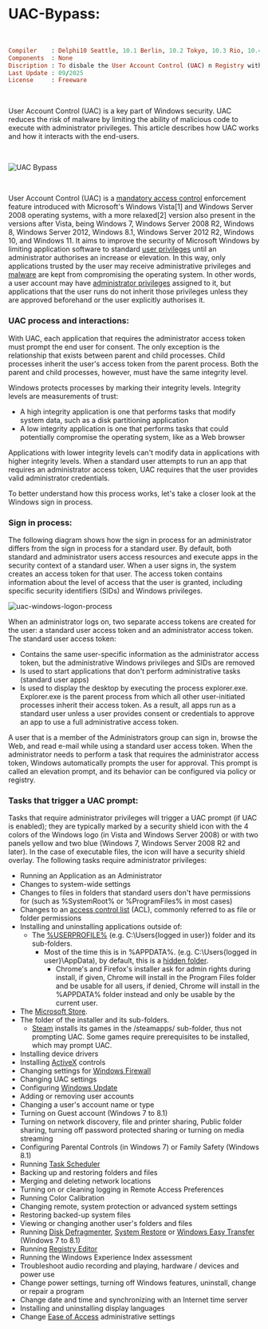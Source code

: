 # UAC-Bypass:

</br>

```ruby
Compiler    : Delphi10 Seattle, 10.1 Berlin, 10.2 Tokyo, 10.3 Rio, 10.4 Sydney, 11 Alexandria, 12 Athens
Components  : None
Discription : To disbale the User Account Control (UAC) n Registry with Privilegs
Last Update : 09/2025
License     : Freeware
```

</br>

User Account Control (UAC) is a key part of Windows security. UAC reduces the risk of malware by limiting the ability of malicious code to execute with administrator privileges. This article describes how UAC works and how it interacts with the end-users.

</br>

![UAC Bypass](https://github.com/user-attachments/assets/cb7b3df6-9676-483c-befe-a71bbc73bea6)

</br>

User Account Control (UAC) is a [mandatory access control](https://en.wikipedia.org/wiki/Mandatory_access_control) enforcement feature introduced with Microsoft's Windows Vista[1] and Windows Server 2008 operating systems, with a more relaxed[2] version also present in the versions after Vista, being Windows 7, Windows Server 2008 R2, Windows 8, Windows Server 2012, Windows 8.1, Windows Server 2012 R2, Windows 10, and Windows 11. It aims to improve the security of Microsoft Windows by limiting application software to standard [user privileges](https://en.wikipedia.org/wiki/Privilege_(computing)) until an administrator authorises an increase or elevation. In this way, only applications trusted by the user may receive administrative privileges and [malware](https://en.wikipedia.org/wiki/Malware) are kept from compromising the operating system. In other words, a user account may have [administrator privileges](https://en.wikipedia.org/wiki/System_administrator) assigned to it, but applications that the user runs do not inherit those privileges unless they are approved beforehand or the user explicitly authorises it.

### UAC process and interactions:
With UAC, each application that requires the administrator access token must prompt the end user for consent. The only exception is the relationship that exists between parent and child processes. Child processes inherit the user's access token from the parent process. Both the parent and child processes, however, must have the same integrity level.

Windows protects processes by marking their integrity levels. Integrity levels are measurements of trust:

* A high integrity application is one that performs tasks that modify system data, such as a disk partitioning application
* A low integrity application is one that performs tasks that could potentially compromise the operating system, like as a Web browser

Applications with lower integrity levels can't modify data in applications with higher integrity levels. When a standard user attempts to run an app that requires an administrator access token, UAC requires that the user provides valid administrator credentials.

To better understand how this process works, let's take a closer look at the Windows sign in process.

### Sign in process:
The following diagram shows how the sign in process for an administrator differs from the sign in process for a standard user.
By default, both standard and administrator users access resources and execute apps in the security context of a standard user.
When a user signs in, the system creates an access token for that user. The access token contains information about the level of access that the user is granted, including specific security identifiers (SIDs) and Windows privileges.

![uac-windows-logon-process](https://github.com/user-attachments/assets/6625eae8-458e-470b-9a5b-0a23e13fd008)

When an administrator logs on, two separate access tokens are created for the user: a standard user access token and an administrator access token. The standard user access token:

* Contains the same user-specific information as the administrator access token, but the administrative Windows privileges and SIDs are removed
* Is used to start applications that don't perform administrative tasks (standard user apps)
* Is used to display the desktop by executing the process explorer.exe. Explorer.exe is the parent process from which all other user-initiated processes inherit their access token. As a result, all apps run as a standard user unless a user provides consent or credentials to approve an app to use a full administrative access token.

A user that is a member of the Administrators group can sign in, browse the Web, and read e-mail while using a standard user access token. When the administrator needs to perform a task that requires the administrator access token, Windows automatically prompts the user for approval. This prompt is called an elevation prompt, and its behavior can be configured via policy or registry.

### Tasks that trigger a UAC prompt:
Tasks that require administrator privileges will trigger a UAC prompt (if UAC is enabled); they are typically marked by a security shield icon with the 4 colors of the Windows logo (in Vista and Windows Server 2008) or with two panels yellow and two blue (Windows 7, Windows Server 2008 R2 and later). In the case of executable files, the icon will have a security shield overlay. The following tasks require administrator privileges:

* Running an Application as an Administrator
* Changes to system-wide settings
* Changes to files in folders that standard users don't have permissions for (such as %SystemRoot% or %ProgramFiles% in most cases)
* Changes to an [access control list](https://en.wikipedia.org/wiki/Access-control_list) (ACL), commonly referred to as file or folder permissions
* Installing and uninstalling applications outside of:
    * The [%USERPROFILE%](https://en.wikipedia.org/wiki/Environment_variable#USERPROFILE) (e.g. C:\Users\{logged in user}) folder and its sub-folders.
      * Most of the time this is in %APPDATA%. (e.g. C:\Users\{logged in user}\AppData), by default, this is a [hidden folder](https://en.wikipedia.org/wiki/Hidden_file_and_hidden_directory#DOS_and_MS_Windows).
        * Chrome's and Firefox's installer ask for admin rights during install, if given, Chrome will install in the Program Files folder and be usable for all users, if     denied, Chrome will install in the %APPDATA% folder instead and only be usable by the current user.
* The [Microsoft Store](https://en.wikipedia.org/wiki/Microsoft_Store).
* The folder of the installer and its sub-folders.
  * [Steam](https://en.wikipedia.org/wiki/Steam_(service)) installs its games in the /steamapps/ sub-folder, thus not prompting UAC. Some games require prerequisites to be installed, which may prompt UAC.
* Installing device drivers
* Installing [ActiveX](https://en.wikipedia.org/wiki/ActiveX) controls
* Changing settings for [Windows Firewall](https://en.wikipedia.org/wiki/Windows_Firewall)
* Changing UAC settings
* Configuring [Windows Update](https://en.wikipedia.org/wiki/Windows_Update)
* Adding or removing user accounts
* Changing a user's account name or type
* Turning on Guest account (Windows 7 to 8.1)
* Turning on network discovery, file and printer sharing, Public folder sharing, turning off password protected sharing or turning on media streaming
* Configuring Parental Controls (in Windows 7) or Family Safety (Windows 8.1)
* Running [Task Scheduler](https://en.wikipedia.org/wiki/Windows_Task_Scheduler)
* Backing up and restoring folders and files
* Merging and deleting network locations
* Turning on or cleaning logging in Remote Access Preferences
* Running Color Calibration
* Changing remote, system protection or advanced system settings
* Restoring backed-up system files
* Viewing or changing another user's folders and files
* Running [Disk Defragmenter](https://en.wikipedia.org/wiki/Microsoft_Drive_Optimizer), [System Restore](https://en.wikipedia.org/wiki/System_Restore) or [Windows Easy Transfer](https://en.wikipedia.org/wiki/Windows_Easy_Transfer) (Windows 7 to 8.1)
* Running [Registry Editor](https://en.wikipedia.org/wiki/Windows_Registry#Manual_editing)
* Running the Windows Experience Index assessment
* Troubleshoot audio recording and playing, hardware / devices and power use
* Change power settings, turning off Windows features, uninstall, change or repair a program
* Change date and time and synchronizing with an Internet time server
* Installing and uninstalling display languages
* Change [Ease of Access](https://en.wikipedia.org/wiki/Ease_of_Access) administrative settings



